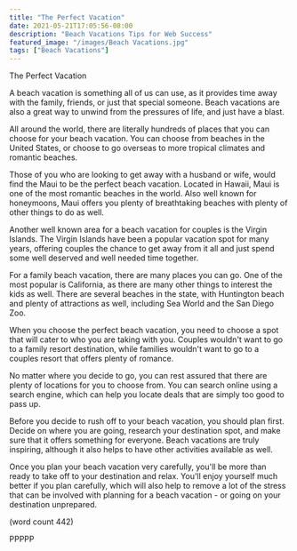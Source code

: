 ```yaml
---
title: "The Perfect Vacation"
date: 2021-05-21T17:05:56-08:00
description: "Beach Vacations Tips for Web Success"
featured_image: "/images/Beach Vacations.jpg"
tags: ["Beach Vacations"]
---
```


The Perfect Vacation

A beach vacation is something all of us can use, as
it provides time away with the family, friends, or
just that special someone.  Beach vacations are also
a great way to unwind from the pressures of life, and
just have a blast.

All around the world, there are literally hundreds of
places that you can choose for your beach vacation. 
You can choose from beaches in the United States, or
choose to go overseas to more tropical climates and
romantic beaches.

Those of you who are looking to get away with a husband
or wife, would find the Maui to be the perfect beach
vacation.  Located in Hawaii, Maui is one of the most
romantic beaches in the world.  Also well known for
honeymoons, Maui offers you plenty of breathtaking
beaches with plenty of other things to do as well.

Another well known area for a beach vacation for
couples is the Virgin Islands.  The Virgin Islands
have been a popular vacation spot for many years,
offering couples the chance to get away from it all
and just spend some well deserved and well needed
time together.

For a family beach vacation, there are many places
you can go.  One of the most popular is California,
as there are many other things to interest the kids
as well.  There are several beaches in the state,
with Huntington beach and plenty of attractions as
well, including Sea World and the San Diego Zoo.

When you choose the perfect beach vacation, you
need to choose a spot that will cater to who you
are taking with you.  Couples wouldn't want to go
to a family resort destination, while families 
wouldn't want to go to a couples resort that offers
plenty of romance.

No matter where you decide to go, you can rest 
assured that there are plenty of locations for you
to choose from.  You can search online using a 
search engine, which can help you locate deals that
are simply too good to pass up.  

Before you decide to rush off to your beach vacation,
you should plan first.  Decide on where you are
going, research your destination spot, and make 
sure that it offers something for everyone.  Beach
vacations are truly inspiring, although it also
helps to have other activities available as well.

Once you plan your beach vacation very carefully,
you'll be more than ready to take off to your
destination and relax.  You'll enjoy yourself much
better if you plan carefully, which will also help
to remove a lot of the stress that can be involved
with planning for a beach vacation - or going on
your destination unprepared.

(word count 442)

PPPPP
